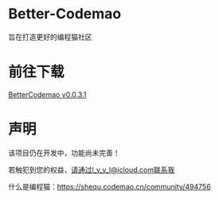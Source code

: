# Better-Codemao
旨在打造更好的编程猫社区
# 前往下载
[BetterCodemao v0.0.3.1](https://github.com/LuYingYiLong/Better-Codemao/releases/tag/v0.0.3.1)
# 声明
该项目仍在开发中，功能尚未完善！

若触犯到您的权益，请通过l_y_y_l@icloud.com联系我

什么是编程猫：https://shequ.codemao.cn/community/494756
